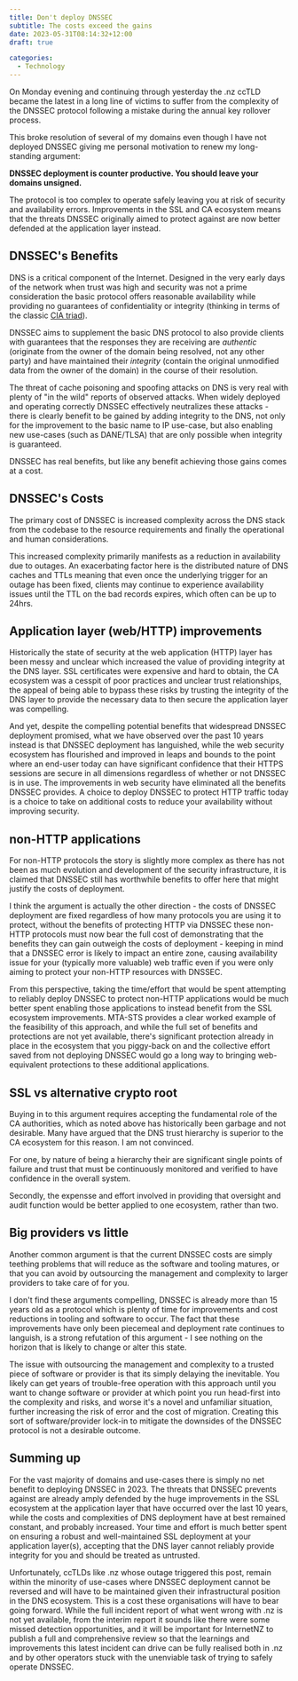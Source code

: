```yaml
---
title: Don't deploy DNSSEC
subtitle: The costs exceed the gains
date: 2023-05-31T08:14:32+12:00
draft: true

categories:
  - Technology
---
```


On Monday evening and continuing through yesterday the .nz ccTLD became the latest in a long line of victims to suffer from the complexity of the DNSSEC protocol following a mistake during the annual key rollover process.

This broke resolution of several of my domains even though I have not deployed DNSSEC giving me personal motivation to renew my long-standing argument:

**DNSSEC deployment is counter productive. You should leave your domains unsigned.**

The protocol is too complex to operate safely leaving you at risk of security and availability errors. Improvements in the SSL and CA ecosystem means that the threats DNSSEC originally aimed to protect against are now better defended at the application layer instead.


## DNSSEC's Benefits

DNS is a critical component of the Internet. Designed in the very early days of the network when trust was high and security was not a prime consideration the basic protocol offers reasonable availability while providing no guarantees of confidentiality or integrity (thinking in terms of the classic [CIA triad](https://en.wikipedia.org/wiki/Information_security)).

DNSSEC aims to supplement the basic DNS protocol to also provide clients with guarantees that the responses they are receiving are *authentic* (originate from the owner of the domain being resolved, not any other party) and have maintained their *integrity* (contain the original unmodified data from the owner of the domain) in the course of their resolution.

The threat of cache poisoning and spoofing attacks on DNS is very real with plenty of "in the wild" reports of observed attacks. When widely deployed and operating correctly DNSSEC effectively neutralizes these attacks - there is clearly benefit to be gained by adding integrity to the DNS, not only for the improvement to the basic name to IP use-case, but also enabling new use-cases (such as DANE/TLSA) that are only possible when integrity is guaranteed.

DNSSEC has real benefits, but like any benefit achieving those gains comes at a cost.

## DNSSEC's Costs

The primary cost of DNSSEC is increased complexity across the DNS stack from the codebase to the resource requirements and finally the operational and human considerations.

This increased complexity primarily manifests as a reduction in availability due to outages. An exacerbating factor here is the distributed nature of DNS caches and TTLs meaning that even once the underlying trigger for an outage has been fixed, clients may continue to experience availability issues until the TTL on the bad records expires, which often can be up to 24hrs.

## Application layer (web/HTTP) improvements

Historically the state of security at the web application (HTTP) layer has been messy and unclear which increased the value of providing integrity at the DNS layer. SSL certificates were expensive and hard to obtain, the CA ecosystem was a cesspit of poor practices and unclear trust relationships, the appeal of being able to bypass these risks by trusting the integrity of the DNS layer to provide the necessary data to then secure the application layer was compelling.

And yet, despite the compelling potential benefits that widespread DNSSEC deployment promised, what we have observed over the past 10 years instead is that DNSSEC deployment has languished, while the web security ecosystem has flourished and improved in leaps and bounds to the point where an end-user today can have significant confidence that their HTTPS sessions are secure in all dimensions regardless of whether or not DNSSEC is in use. The improvements in web security have eliminated all the benefits DNSSEC provides. A choice to deploy DNSSEC to protect HTTP traffic today is a choice to take on additional costs to reduce your availability without improving security.

## non-HTTP applications

For non-HTTP protocols the story is slightly more complex as there has not been as much evolution and development of the security infrastructure, it is claimed that DNSSEC still has worthwhile benefits to offer here that might justify the costs of deployment.

I think the argument is actually the other direction - the costs of DNSSEC deployment are fixed regardless of how many protocols you are using it to protect, without the benefits of protecting HTTP via DNSSEC these non-HTTP protocols must now bear the full cost of demonstrating that the benefits they can gain outweigh the costs of deployment - keeping in mind that a DNSSEC error is likely to impact an entire zone, causing availability issue for your (typically more valuable) web traffic even if you were only aiming to protect your non-HTTP resources with DNSSEC.

From this perspective, taking the time/effort that would be spent attempting to reliably deploy DNSSEC to protect non-HTTP applications would be much better spent enabling those applications to instead benefit from the SSL ecosystem improvements. MTA-STS provides a clear worked example of the feasibility of this approach, and while the full set of benefits and protections are not yet available, there's significant protection already in place in the ecosystem that you piggy-back on and the collective effort saved from not deploying DNSSEC would go a long way to bringing web-equivalent protections to these additional applications.

## SSL vs alternative crypto root

Buying in to this argument requires accepting the fundamental role of the CA authorities, which as noted above has historically been garbage and not desirable. Many have argued that the DNS trust hierarchy is superior to the CA ecosystem for this reason. I am not convinced.

For one, by nature of being a hierarchy their are significant single points of failure and trust that must be continuously monitored and verified to have confidence in the overall system.

Secondly, the expensse and effort involved in providing that oversight and audit function would be better applied to one ecosystem, rather than two.

## Big providers vs little

Another common argument is that the current DNSSEC costs are simply teething problems that will reduce as the software and tooling matures, or that you can avoid by outsourcing the management and complexity to larger providers to take care of for you.

I don't find these arguments compelling, DNSSEC is already more than 15 years old as a protocol which is plenty of time for improvements and cost reductions in tooling and software to occur. The fact that these improvements have only been piecemeal and deployment rate continues to languish, is a strong refutation of this argument - I see nothing on the horizon that is likely to change or alter this state.

The issue with outsourcing the management and complexity to a trusted piece of software or provider is that its simply delaying the inevitable. You likely can get years of trouble-free operation with this approach until you want to change software or provider at which point you run head-first into the complexity and risks, and worse it's a novel and unfamiliar situation, further increasing the risk of error and the cost of migration. Creating this sort of software/provider lock-in to mitigate the downsides of the DNSSEC protocol is not a desirable outcome.

## Summing up

For the vast majority of domains and use-cases there is simply no net benefit to deploying DNSSEC in 2023. The threats that DNSSEC prevents against are already amply defended by the huge improvements in the SSL ecosystem at the application layer that have occurred over the last 10 years, while the costs and complexities of DNS deployment have at best remained constant, and probably increased. Your time and effort is much better spent on ensuring a robust and well-maintained SSL deployment at your application layer(s), accepting that the DNS layer cannot reliably provide integrity for you and should be treated as untrusted.

Unfortunately, ccTLDs like .nz whose outage triggered this post, remain within the minority of use-cases where DNSSEC deployment cannot be reversed and will have to be maintained given their infrastructural position in the DNS ecosystem. This is a cost these organisations will have to bear going forward. While the full incident report of what went wrong with .nz is not yet available, from the interim report it sounds like there were some missed detection opportunities, and it will be important for InternetNZ to publish a full and comprehensive review so that the learnings and improvements this latest incident can drive can be fully realised both in .nz and by other operators stuck with the unenviable task of trying to safely operate DNSSEC.